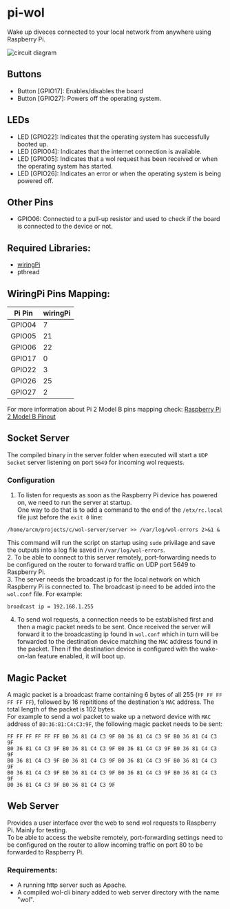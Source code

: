# pi-wol
Wake up diveces connected to your local network from anywhere using Raspberry Pi.

![circuit diagram](imgs/circuit.svg)

## Buttons
* Button [GPIO17]: Enables/disables the board
* Button [GPIO27]: Powers off the operating system.

## LEDs
* LED [GPIO22]: Indicates that the operating system has successfully booted up.
* LED [GPIO04]: Indicates that the internet connection is available.
* LED [GPIO05]: Indicates that a wol request has been received or when the operating system has started.
* LED [GPIO26]: Indicates an error or when the operating system is being powered off.

## Other Pins
* GPIO06: Connected to a pull-up resistor and used to check if the board is connected to the device or not.

## Required Libraries:
* [wiringPi](http://wiringpi.com/download-and-install/)
* pthread

## WiringPi Pins Mapping:
Pi Pin | wiringPi
------ | ------
GPIO04 | 7
GPIO05 | 21
GPIO06 | 22
GPIO17 | 0
GPIO22 | 3
GPIO26 | 25
GPIO27 | 2

For more information about Pi 2 Model B pins mapping check:
[Raspberry Pi 2 Model B Pinout](https://learn.sparkfun.com/tutorials/raspberry-gpio/all)

## Socket Server
The compiled binary in the server folder when executed will start a `UDP Socket` server listening on port `5649` for incoming wol requests.  
### Configuration
1. To listen for requests as soon as the Raspberry Pi device has powered on, we need to run the server at startup.  
One way to do that is to add a command to the end of the `/etx/rc.local` file just before the `exit 0` line:  
```
/home/arcm/projects/c/wol-server/server >> /var/log/wol-errors 2>&1 &
```
This command will run the script on startup using `sudo` privilage and save the outputs into a log file saved in `/var/log/wol-errors`.  
2. To be able to connect to this server remotely, port-forwarding needs to be configured on the router to forward traffic on UDP port 5649 to Raspberry Pi.  
3. The server needs the broadcast ip for the local network on which Raspberry Pi is connected to. The broadcast ip need to be added into the `wol.conf` file. For example:
```
broadcast ip = 192.168.1.255
```
4. To send wol requests, a connection needs to be established first and then a magic packet needs to be sent. Once received the server will forward it to the broadcasting ip found in `wol.conf` which in turn will be forwarded to the destination device matching the `MAC` address found in the packet. Then if the destination device is configured with the wake-on-lan feature enabled, it will boot up.

## Magic Packet
A magic packet is a broadcast frame containing 6 bytes of all 255 (`FF FF FF FF FF FF`), followed by 16 repititions of the destination's `MAC` address. The total length of the packet is 102 bytes.  
For example to send a wol packet to wake up a netword device with `MAC` address of `B0:36:81:C4:C3:9F`, the following magic packet needs to be sent:
```
FF FF FF FF FF FF B0 36 81 C4 C3 9F B0 36 81 C4 C3 9F B0 36 81 C4 C3 9F  
B0 36 81 C4 C3 9F B0 36 81 C4 C3 9F B0 36 81 C4 C3 9F B0 36 81 C4 C3 9F  
B0 36 81 C4 C3 9F B0 36 81 C4 C3 9F B0 36 81 C4 C3 9F B0 36 81 C4 C3 9F  
B0 36 81 C4 C3 9F B0 36 81 C4 C3 9F B0 36 81 C4 C3 9F B0 36 81 C4 C3 9F  
B0 36 81 C4 C3 9F B0 36 81 C4 C3 9F
```

## Web Server
Provides a user interface over the web to send wol requests to Raspberry Pi. Mainly for testing.  
To be able to access the website remotely, port-forwarding settings need to be configured on the router to allow incoming traffic on port 80 to be forwarded to Raspberry Pi.  
### Requirements:
* A running http server such as Apache.
* A compiled wol-cli binary added to web server directory with the name "wol".


